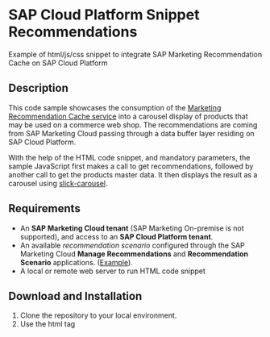 # SAP Cloud Platform Snippet Recommendations

Example of html/js/css snippet to integrate SAP Marketing Recommendation Cache on SAP Cloud Platform

## Description

This code sample showcases the consumption of the [Marketing Recommendation Cache service](https://api.sap.com/api/API_MKT_RECOMMENDATION_SRV/resource) into a carousel display of products that may be used on a commerce web shop. The recommendations are coming from SAP Marketing Cloud passing through a data buffer layer residing on SAP Cloud Platform.

With the help of the HTML code snippet, and mandatory parameters, the sample JavaScript first makes a call to get recommendations, followed by another call to get the products master data. It then displays the result as a carousel using [slick-carousel](https://github.com/kenwheeler/slick).

## Requirements

* An **SAP Marketing Cloud tenant** (SAP Marketing On-premise is not supported), and access to an **SAP Cloud Platform tenant**.
* An available *recommendation scenario* configured through the SAP Marketing Cloud **Manage Recommendations** and **Recommendation Scenario** applications. ([Example](https://help.sap.com/viewer/b88f770e4b7c4ecead5477e7a6c7b8f7/1902.500/en-US/f2b2a435679e4edbbc9821f967445a6a.html)).
* A local or remote web server to run HTML code snippet

## Download and Installation

1. Clone the repository to your local environment.
2. Use the html tag <script> inside yout HTML page to include the JavaScript file reco_script.js. Refer to [snippet_example.html](https://github.com/SAP/cloud-marketing-recommendation-ui-snippet/blob/master/main/snippet_example.html)

## Configuration

There is no required configuration for the snippet code. It is only required to pass the parameter values as per the html file example. As mentioned above, a prerequisite is to have an active Recommendation Scenario available on the underlying SAP Marketing Cloud system. Please refer to the [SAP Marekting Cloud help documentation](https://help.sap.com/viewer/b88f770e4b7c4ecead5477e7a6c7b8f7/1902.500/en-US/f2b2a435679e4edbbc9821f967445a6a.html) for additional instructions.
This Recommendation Scenario will provide the values for some of the mandatory parameters (l54, k13, k14,v).


## How to obtain support

SAP does not offer support for the Sample Code.
This Sample Code is provided as-is. 

## License
Copyright (c) 2019 SAP SE or an SAP affiliate company. All rights reserved.
This file is licensed under the SAP Sample Code License except as noted
otherwise in the [LICENSE file](blob/master/LICENSE).

